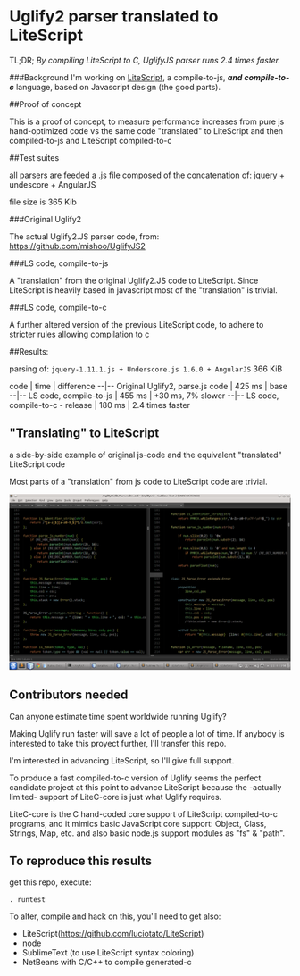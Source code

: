 Uglify2 parser translated to LiteScript 
==========

TL;DR; *By compiling LiteScript to C, UglifyJS parser runs 2.4 times faster.*

###Background
I'm working on [LiteScript](https://github.com/luciotato/LiteScript), 
a compile-to-js, ***and compile-to-c*** language, based on Javascript design (the good parts). 

##Proof of concept

This is a proof of concept, to measure performance increases
from pure js hand-optimized code vs the same code "translated" to LiteScript and then compiled-to-js 
and LiteScript compiled-to-c 

##Test suites

all parsers are feeded a .js file composed of the concatenation of: jquery + undescore + AngularJS

file size is 365 Kib

###Original Uglify2

The actual Uglify2.JS parser code, from: https://github.com/mishoo/UglifyJS2

###LS code, compile-to-js

A "translation" from the original Uglify2.JS code to LiteScript. 
Since LiteScript is heavily based in javascript
most of the "translation" is trivial.

###LS code, compile-to-c

A further altered version of the previous LiteScript code, 
to adhere to stricter rules allowing compilation to c

##Results:

parsing of: `jquery-1.11.1.js + Underscore.js 1.6.0 + AngularJS` 366 KiB

code | time | difference
--|--
Original Uglify2, parse.js code | 425 ms | base
--|--
LS code, compile-to-js | 455 ms  | +30 ms, 7% slower
--|--
LS code, compile-to-c - release | 180 ms | 2.4 times faster

## "Translating" to LiteScript

a side-by-side example of original js-code and the equivalent "translated" LiteScript code

Most parts of a "translation" from js code to LiteScript code are trivial.

![Screenshot](/screenshot/snapshot1.png?raw=true "left: original js, right: translated ls")

## Contributors needed

Can anyone estimate time spent worldwide running Uglify? 

Making Uglify run faster will save a lot of people a lot of time.
If anybody is interested to take this proyect further, I'll transfer this repo.

I'm interested in advancing LiteScript, so I'll give full support.

To produce a fast compiled-to-c version of Uglify seems the perfect candidate 
project at this point to advance LiteScript because the -actually limited-
support of LiteC-core is just what Uglify requires.

LiteC-core is the C hand-coded core support of LiteScript compiled-to-c programs,
and it mimics basic JavaScript core support: Object, Class, Strings, Map, etc.
and also basic node.js support modules as "fs" & "path".

## To reproduce this results

get this repo, execute:

    . runtest

To alter, compile and hack on this, you'll need to get also: 
- LiteScript(https://github.com/luciotato/LiteScript)
- node
- SublimeText (to use LiteScript syntax coloring)
- NetBeans with C/C++ to compile generated-c
